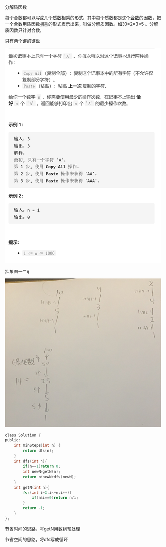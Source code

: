 分解质因数

每个合数都可以写成几个[质数](https://baike.baidu.com/item/质数/263515)相乘的形式，其中每个质数都是这个[合数](https://baike.baidu.com/item/合数/49186)的因数，把一个合数用质因数[相乘](https://baike.baidu.com/item/相乘/10779094)的形式表示出来，叫做分解质因数。如30=2×3×5 。分解质因数只针对合数。

只有两个键的键盘

![img](image/1630162756921.png)

抽象图一二ij

![img](image/1630163509264.png)

```c
class Solution {
public:
    int minSteps(int n) {
        return dfs(n);
    }
    int dfs(int n){
        if(n==1)return 0;
        int newN=getN(n);
        return n/newN+dfs(newN);
    }
    int getN(int n){
        for(int i=2;i<=n;i++){
            if(n%i==0)return n/i;
        }
        return -1;
    }
};
```

节省时间的思路，将getN用数组预处理

节省空间的思路，将dfs写成循环

